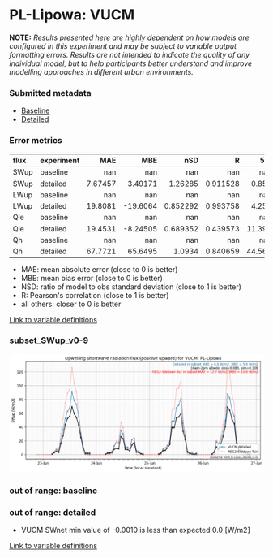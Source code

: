 # PL-Lipowa: VUCM

**NOTE:** *Results presented here are highly dependent on how models are configured in this experiment and may be subject to variable output formatting errors. Results are not intended to indicate the quality of any individual model, but to help participants better understand and improve modelling approaches in different urban environments.*

### Submitted metadata

- [Baseline](VUCM_PL-Lipowa_baseline_attrs.md)
- [Detailed](VUCM_PL-Lipowa_detailed_attrs.md)

### Error metrics

| flux   | experiment   |       MAE |       MBE |        nSD |          R |     5th |    95th |     RMSE |      cRMSE |      AMBE |       1-nSD |          1-R |   nSkewness |   nKurtosis |    Overlap |
|:-------|:-------------|----------:|----------:|-----------:|-----------:|--------:|--------:|---------:|-----------:|----------:|------------:|-------------:|------------:|------------:|-----------:|
| SWup   | baseline     | nan       | nan       | nan        | nan        | nan     | nan     | nan      | nan        | nan       | nan         | nan          | nan         |  nan        | nan        |
| SWup   | detailed     |   7.67457 |   3.49171 |   1.26285  |   0.911528 |   0.858 |  18.686 |  11.5639 |   0.540874 |   3.49171 |   0.262849  |   0.0884722  |   0.0174139 |    1.59042  |   0.174598 |
| LWup   | baseline     | nan       | nan       | nan        | nan        | nan     | nan     | nan      | nan        | nan       | nan         | nan          | nan         |  nan        | nan        |
| LWup   | detailed     |  19.8081  | -19.6064  |   0.852292 |   0.993758 |   4.258 |  31.884 |  22.3463 |   0.180161 |  19.6064  |   0.14771   |   0.00624224 |   0.365535  |    1.30291  |   0.15124  |
| Qle    | baseline     | nan       | nan       | nan        | nan        | nan     | nan     | nan      | nan        | nan       | nan         | nan          | nan         |  nan        | nan        |
| Qle    | detailed     |  19.4531  |  -8.24505 |   0.689352 |   0.439573 |  11.398 |  32.624 |  31.4208 |   0.932291 |   8.24505 |   0.310648  |   0.560427   |   1.64038   |    3.21674  |   0.353655 |
| Qh     | baseline     | nan       | nan       | nan        | nan        | nan     | nan     | nan      | nan        | nan       | nan         | nan          | nan         |  nan        | nan        |
| Qh     | detailed     |  67.7721  |  65.6495  |   1.0934   |   0.840659 |  44.565 |  73.495 |  76.9238 |   0.597636 |  65.6495  |   0.0933937 |   0.159341   |   0.284197  |    0.552059 |   0.564406 |

 - MAE: mean absolute error (close to 0 is better)
 - MBE: mean bias error (close to 0 is better)
 - NSD: ratio of model to obs standard deviation (close to 1 is better)
 - R: Pearson's correlation (close to 1 is better)
 - all others: closer to 0 is better

[Link to variable definitions](../modelattrs/variable_definitions.md)

### <a name="subset_swup_v0-9"></a>subset_SWup_v0-9
[![VUCM_PL-Lipowa_subset_SWup_v0-9.png](VUCM_PL-Lipowa_subset_SWup_v0-9.png)](VUCM_PL-Lipowa_subset_SWup_v0-9.png)

### out of range: baseline


### out of range: detailed

 - VUCM SWnet min value of -0.0010 is less than expected 0.0 [W/m2]


[Link to variable definitions](../modelattrs/variable_definitions.md)

